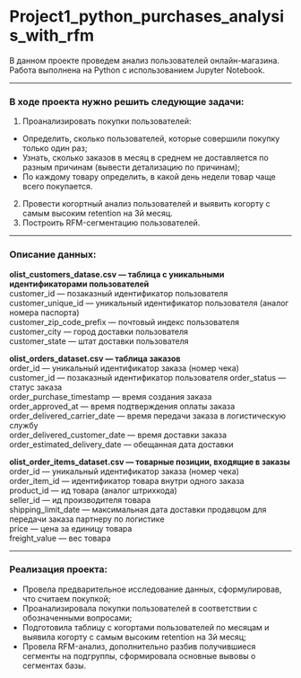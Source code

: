 # Project1_python_purchases_analysis_with_rfm

В данном проекте проведем анализ пользователей онлайн-магазина.  
Работа выполнена на Python с использованием Jupyter Notebook.

---

### В ходе проекта нужно решить следующие задачи:  

1. Проанализировать покупки пользователей:  
- Определить, сколько пользователей, которые совершили покупку только один раз;  
- Узнать, сколько заказов в месяц в среднем не доставляется по разным причинам (вывести детализацию по причинам);  
- По каждому товару определить, в какой день недели товар чаще всего покупается.  

2. Провести когортный анализ пользователей и выявить когорту с самым высоким retention на 3й месяц.  
3. Построить RFM-сегментацию пользователей.

---

### Описание данных:
**olist_customers_datase.csv — таблица с уникальными идентификаторами пользователей**  
customer_id — позаказный идентификатор пользователя  
customer_unique_id —  уникальный идентификатор пользователя  (аналог номера паспорта)  
customer_zip_code_prefix —  почтовый индекс пользователя  
customer_city —  город доставки пользователя  
customer_state —  штат доставки пользователя  

**olist_orders_dataset.csv —  таблица заказов**    
order_id —  уникальный идентификатор заказа (номер чека)  
customer_id —  позаказный идентификатор пользователя 
order_status —  статус заказа  
order_purchase_timestamp —  время создания заказа  
order_approved_at —  время подтверждения оплаты заказа  
order_delivered_carrier_date —  время передачи заказа в логистическую службу  
order_delivered_customer_date —  время доставки заказа  
order_estimated_delivery_date —  обещанная дата доставки  

**olist_order_items_dataset.csv —  товарные позиции, входящие в заказы**  
order_id —  уникальный идентификатор заказа (номер чека)  
order_item_id —  идентификатор товара внутри одного заказа  
product_id —  ид товара (аналог штрихкода)  
seller_id — ид производителя товара  
shipping_limit_date —  максимальная дата доставки продавцом для передачи заказа партнеру по логистике  
price —  цена за единицу товара  
freight_value —  вес товара  

---

### Реализация проекта:
* Провела предварительное исследование данных, сформулировав, что считаем покупкой;
* Проанализировала покупки пользователей в соответствии с обозначенными вопросами;
* Подготовила таблицу с когортами пользователей по месяцам и выявила когорту с самым высоким retention на 3й месяц;
* Провела RFM-анализ, дополнительно разбив получившиеся сегменты на подгруппы, сформировала основные вывовы о сегментах базы.
